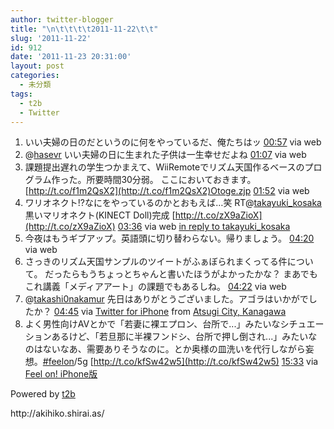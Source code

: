 ```yaml
---
author: twitter-blogger
title: "\n\t\t\t\t2011-11-22\t\t"
slug: '2011-11-22'
id: 912
date: '2011-11-23 20:31:00'
layout: post
categories:
  - 未分類
tags:
  - t2b
  - Twitter
---
```


<div xmlns:georss="http://www.georss.org/georss">

1.  <span><span>いい夫婦の日のだというのに何をやっているだ、俺たちはッ</span> <span>[<span>00:57</span>](http://twitter.com/o_ob/status/138949327996461057) <span>via web</span></span></span>
2.  <span><span>@[hasevr](http://twitter.com/hasevr "hasevr") いい夫婦の日に生まれた子供は一生幸せだよね</span> <span>[<span>01:07</span>](http://twitter.com/o_ob/status/138951647387852800) <span>via web</span></span></span>
3.  <span><span>課題提出遅れの学生つかまえて、WiiRemoteでリズム天国作るベースのプログラム作った。所要時間30分弱。 ここにおいておきます。 [http://t.co/f1m2QsX2](http://t.co/f1m2QsX2)Otoge.zjp</span> <span>[<span>01:52</span>](http://twitter.com/o_ob/status/138963173305884672) <span>via web</span></span></span>
4.  <span><span>ワリオネクト!?なにをやっているのかとおもえば…笑 RT@[takayuki_kosaka](http://twitter.com/takayuki_kosaka "takayuki_kosaka") 黒いマリオネクト(KINECT Doll)完成 [http://t.co/zX9aZioX](http://t.co/zX9aZioX)</span> <span>[<span>03:36</span>](http://twitter.com/o_ob/status/138989308576149504) <span>via web</span> [in reply to takayuki_kosaka](http://twitter.com/takayuki_kosaka/status/138980707488890880)</span></span>
5.  <span><span>今夜はもうギブアップ。英語頭に切り替わらない。帰りましょう。</span> <span>[<span>04:20</span>](http://twitter.com/o_ob/status/139000379097624578) <span>via web</span></span></span>
6.  <span><span>さっきのリズム天国サンプルのツイートがふぁぼられまくってる件について。 だったらもうちょっとちゃんと書いたほうがよかったかな？ まあでもこれ講義「メディアアート」の課題でもあるしね。</span> <span>[<span>04:22</span>](http://twitter.com/o_ob/status/139000691648765952) <span>via web</span></span></span>
7.  <span><span>@[takashi0nakamur](http://twitter.com/takashi0nakamur "takashi0nakamur") 先日はありがとうございました。アゴラはいかがでしたか？</span> <span>[<span>04:45</span>](http://twitter.com/o_ob/status/139006486205579264) <span>via [Twitter for iPhone](http://twitter.com/#!/download/iphone)</span> from [Atsugi City, Kanagawa<span></span>](http://maps.google.com/maps?q=35.48415867,139.33999770)</span></span>
8.  <span><span>よく男性向けAVとかで「若妻に裸エプロン、台所で...」みたいなシチュエーションあるけど、「若旦那に半裸フンドシ、台所で押し倒され...」みたいなのはないなあ、需要ありそうなのに。とか奥様の皿洗いを代行しながら妄想。[#feelon](http://twitter.com/search?q=%23feelon "#feelon")/5g [http://t.co/kfSw42w5](http://t.co/kfSw42w5)</span> <span>[<span>15:33</span>](http://twitter.com/o_ob/status/139169603371802625) <span>via [Feel on! iPhone版](http://www.feel-on.com/ja/iphone/index.html)</span></span></span>

</div>

Powered by [t2b](http://t2b.utilz.jp/)

<div>http://akihiko.shirai.as/</div>